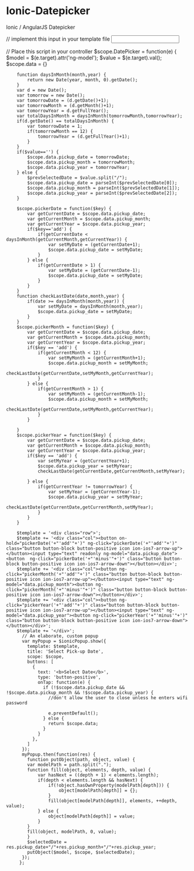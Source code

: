 Ionic-Datepicker
================

Ionic / AngularJS Datepicker

// implement this input in your template file
<input type="text" ng-click="DatePicker($event)" readonly />

// Place this script in your controller
$scope.DatePicker = function(e) {
		$model = $(e.target).attr('ng-model');
		$value = $(e.target).val();
		$scope.data = {}
		 
		function daysInMonth(month,year) {
			return new Date(year, month, 0).getDate();
		}
		var d = new Date();
		var tomorrow = new Date();
		var tomorrowDate = (d.getDate()+1);
		var tomorrowMonth = (d.getMonth()+1);
		var tomorrowYear = d.getFullYear();
		var totalDaysInMonth = daysInMonth(tomorrowMonth,tomorrowYear);
		if(d.getDate() == totalDaysInMonth) {
			var tomorrowDate = 1;		
			if(tomorrowMonth == 12) {
				tomorrowYear = (d.getFullYear()+1);
			}
		}	
		if($value=='') {
			$scope.data.pickup_date = tomorrowDate;
			$scope.data.pickup_month = tomorrowMonth;
			$scope.data.pickup_year = tomorrowYear;
		} else {
			$prevSelectedDate = $value.split("/");
			$scope.data.pickup_date = parseInt($prevSelectedDate[0]);
			$scope.data.pickup_month = parseInt($prevSelectedDate[1]);
			$scope.data.pickup_year = parseInt($prevSelectedDate[2]);
		}

		$scope.pickerDate = function($key) {
			var getCurrentDate = $scope.data.pickup_date;
			var getCurrentMonth = $scope.data.pickup_month;
			var getCurrentYear = $scope.data.pickup_year;
			if($key=='add') {
				if(getCurrentDate < daysInMonth(getCurrentMonth,getCurrentYear)) {
					var setMyDate = (getCurrentDate+1);
					$scope.data.pickup_date = setMyDate;
				}
			} else {
				if(getCurrentDate > 1) {
					var setMyDate = (getCurrentDate-1);
					$scope.data.pickup_date = setMyDate;
				}
			}
		}
		function checkLastDate(date,month,year) {
			if(date >= daysInMonth(month,year)) {
				var setMyDate = daysInMonth(month,year);
				$scope.data.pickup_date = setMyDate;
			}
		}
		$scope.pickerMonth = function($key) {
			var getCurrentDate = $scope.data.pickup_date;
			var getCurrentMonth = $scope.data.pickup_month;
			var getCurrentYear = $scope.data.pickup_year;
			if($key == 'add') {
				if(getCurrentMonth < 12) {
					var setMyMonth = (getCurrentMonth+1);
					$scope.data.pickup_month = setMyMonth;	
					checkLastDate(getCurrentDate,setMyMonth,getCurrentYear);
				}
			} else {
				if(getCurrentMonth > 1) {
					var setMyMonth = (getCurrentMonth-1);
					$scope.data.pickup_month = setMyMonth;
					checkLastDate(getCurrentDate,setMyMonth,getCurrentYear);
				}
			}

		}
		$scope.pickerYear = function($key) {
			var getCurrentDate = $scope.data.pickup_date;
			var getCurrentMonth = $scope.data.pickup_month;
			var getCurrentYear = $scope.data.pickup_year;
			if($key == 'add') {
				var setMyYear = (getCurrentYear+1);
				$scope.data.pickup_year = setMyYear;	
				checkLastDate(getCurrentDate,getCurrentMonth,setMyYear);

			} else {
				if(getCurrentYear != tomorrowYear) {
					var setMyYear = (getCurrentYear-1);
					$scope.data.pickup_year = setMyYear;
					checkLastDate(getCurrentDate,getCurrentMonth,setMyYear);
				}
			}
		}
		
		$template = '<div class="row">';
		$template += '<div class="col"><button on-hold="pickerDate('+"'add'"+')" ng-click="pickerDate('+"'add'"+')" class="button button-block button-positive icon ion-ios7-arrow-up"></button><input type="text" readonly ng-model="data.pickup_date"><button  ng-click="pickerDate('+"'minus'"+')" class="button button-block button-positive icon ion-ios7-arrow-down"></button></div>';
		$template += '<div class="col"><button ng-click="pickerMonth('+"'add'"+')" class="button button-block button-positive icon ion-ios7-arrow-up"></button><input type="text" ng-model="data.pickup_month"><button ng-click="pickerMonth('+"'minus'"+')" class="button button-block button-positive icon ion-ios7-arrow-down"></button></div>';
		$template += '<div class="col"><button ng-click="pickerYear('+"'add'"+')" class="button button-block button-positive icon ion-ios7-arrow-up"></button><input type="text" ng-model="data.pickup_year"><button ng-click="pickerYear('+"'minus'"+')" class="button button-block button-positive icon ion-ios7-arrow-down"></button></div>';
		$template += '</div>';
		  // An elaborate, custom popup
		  var myPopup = $ionicPopup.show({
			template: $template,
			title: 'Select Pick-up Date',
			scope: $scope,
			buttons: [
			  {
				text: '<b>Select Date</b>',
				type: 'button-positive',
				onTap: function(e) {
				  if (!$scope.data.pickup_date && !$scope.data.pickup_month && !$scope.data.pickup_year) {
					//don't allow the user to close unless he enters wifi password
					
					e.preventDefault();
				  } else {
					return $scope.data;
				  }
				}
			  },
			]
		  });
		  myPopup.then(function(res) {
			function putObject(path, object, value) {
			var modelPath = path.split(".");		
			function fill(object, elements, depth, value) {
				var hasNext = ((depth + 1) < elements.length);
				if(depth < elements.length && hasNext) {
					if(!object.hasOwnProperty(modelPath[depth])) {
						object[modelPath[depth]] = {};
					}
					fill(object[modelPath[depth]], elements, ++depth, value);
				} else {
					object[modelPath[depth]] = value;
				}
			}
			fill(object, modelPath, 0, value);
			}
			$selectedDate = res.pickup_date+"/"+res.pickup_month+"/"+res.pickup_year;
			putObject($model, $scope, $selectedDate);
		  });
		 };
